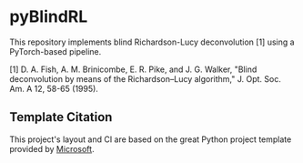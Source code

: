 # pyBlindRL

This repository implements blind Richardson-Lucy deconvolution [1] using a PyTorch-based pipeline.

[1] D. A. Fish, A. M. Brinicombe, E. R. Pike, and J. G. Walker, "Blind deconvolution by means of the Richardson–Lucy algorithm," J. Opt. Soc. Am. A 12, 58-65 (1995).

## Template Citation

This project's layout and CI are based on the great Python project template provided by [Microsoft](https://github.com/microsoft/python-package-template).